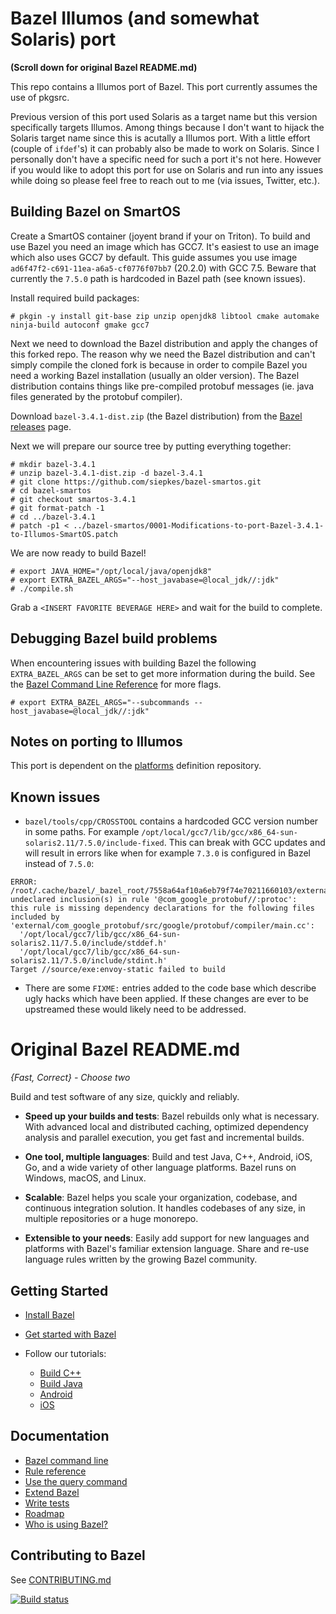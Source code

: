 # Bazel Illumos (and somewhat Solaris) port

**(Scroll down for original Bazel README.md)**

This repo contains a Illumos port of Bazel. This port currently assumes the use of pkgsrc. 

Previous version of this port used Solaris as a target name but this version specifically targets Illumos. Among things because I don't want to hijack the Solaris target name since this is acutally a Illumos port. With a little effort (couple of `ifdef`'s) it can probably also be made to work on Solaris. Since I personally don't have a specific need for such a port it's not here. However if you would like to adopt this port for use on Solaris and run into any issues while doing so please feel free to reach out to me (via issues, Twitter, etc.).

## Building Bazel on SmartOS

Create a SmartOS container (joyent brand if your on Triton). To build and use Bazel you need an image which has GCC7. It's easiest to use an image which also uses GCC7 by default. This guide assumes you use image `ad6f47f2-c691-11ea-a6a5-cf0776f07bb7` (20.2.0) with GCC 7.5. Beware that currently the `7.5.0` path is hardcoded in Bazel path (see known issues).

Install required build packages:

```
# pkgin -y install git-base zip unzip openjdk8 libtool cmake automake ninja-build autoconf gmake gcc7
```

Next we need to download the Bazel distribution and apply the changes of this forked repo. The reason why we need the Bazel distribution and can't simply compile the cloned fork is because in order to compile Bazel you need a working Bazel installation (usually an older version). The Bazel distribution contains things like pre-compiled protobuf messages (ie. java files generated by the protobuf compiler). 

Download `bazel-3.4.1-dist.zip` (the Bazel distribution) from the [Bazel releases](https://github.com/bazelbuild/bazel/releases) page.

Next we will prepare our source tree by putting everything together:

```
# mkdir bazel-3.4.1
# unzip bazel-3.4.1-dist.zip -d bazel-3.4.1
# git clone https://github.com/siepkes/bazel-smartos.git
# cd bazel-smartos
# git checkout smartos-3.4.1
# git format-patch -1
# cd ../bazel-3.4.1
# patch -p1 < ../bazel-smartos/0001-Modifications-to-port-Bazel-3.4.1-to-Illumos-SmartOS.patch
```

We are now ready to build Bazel!

```
# export JAVA_HOME="/opt/local/java/openjdk8"
# export EXTRA_BAZEL_ARGS="--host_javabase=@local_jdk//:jdk"
# ./compile.sh
```

Grab a `<INSERT FAVORITE BEVERAGE HERE>` and wait for the build to complete.

## Debugging Bazel build problems

When encountering issues with building Bazel the following `EXTRA_BAZEL_ARGS` can be set to get more information during the build. See the [Bazel Command Line Reference](https://docs.bazel.build/versions/master/command-line-reference.html) for more flags.

```
# export EXTRA_BAZEL_ARGS="--subcommands --host_javabase=@local_jdk//:jdk"
```

## Notes on porting to Illumos

This port is dependent on the [platforms](https://github.com/siepkes/platforms) definition repository.

## Known issues

* `bazel/tools/cpp/CROSSTOOL` contains a hardcoded GCC version number in some paths. For example `/opt/local/gcc7/lib/gcc/x86_64-sun-solaris2.11/7.5.0/include-fixed`. This can break with GCC updates and will result in errors like when for example `7.3.0` is configured in Bazel instead of `7.5.0`: 

```
ERROR: /root/.cache/bazel/_bazel_root/7558a64af10a6eb79f74e70211660103/external/com_google_protobuf/BUILD:414:1: undeclared inclusion(s) in rule '@com_google_protobuf//:protoc':
this rule is missing dependency declarations for the following files included by 'external/com_google_protobuf/src/google/protobuf/compiler/main.cc':
  '/opt/local/gcc7/lib/gcc/x86_64-sun-solaris2.11/7.5.0/include/stddef.h'
  '/opt/local/gcc7/lib/gcc/x86_64-sun-solaris2.11/7.5.0/include/stdint.h'
Target //source/exe:envoy-static failed to build
```

* There are some `FIXME:` entries added to the code base which describe ugly hacks which have been applied. If these changes are ever to be upstreamed these would likely need to be addressed.

# Original Bazel README.md

*{Fast, Correct} - Choose two*

Build and test software of any size, quickly and reliably.

* **Speed up your builds and tests**:
  Bazel rebuilds only what is necessary.
  With advanced local and distributed caching, optimized dependency analysis and
  parallel execution, you get fast and incremental builds.

* **One tool, multiple languages**: Build and test Java, C++, Android, iOS, Go,
  and a wide variety of other language platforms. Bazel runs on Windows, macOS,
  and Linux.

* **Scalable**: Bazel helps you scale your organization, codebase, and
  continuous integration solution. It handles codebases of any size, in multiple
  repositories or a huge monorepo.

* **Extensible to your needs**: Easily add support for new languages and
  platforms with Bazel's familiar extension language. Share and re-use language
  rules written by the growing Bazel community.

## Getting Started

  * [Install Bazel](https://docs.bazel.build/install.html)
  * [Get started with Bazel](https://docs.bazel.build/getting-started.html)
  * Follow our tutorials:

    - [Build C++](https://docs.bazel.build/tutorial/cpp.html)
    - [Build Java](https://docs.bazel.build/tutorial/java.html)
    - [Android](https://docs.bazel.build/tutorial/android-app.html)
    - [iOS](https://docs.bazel.build/tutorial/ios-app.html)

## Documentation

  * [Bazel command line](https://docs.bazel.build/user-manual.html)
  * [Rule reference](https://docs.bazel.build/be/overview.html)
  * [Use the query command](https://docs.bazel.build/query.html)
  * [Extend Bazel](https://docs.bazel.build/skylark/concepts.html)
  * [Write tests](https://docs.bazel.build/test-encyclopedia.html)
  * [Roadmap](https://bazel.build/roadmap.html)
  * [Who is using Bazel?](https://github.com/bazelbuild/bazel/wiki/Bazel-Users)

## Contributing to Bazel

See [CONTRIBUTING.md](CONTRIBUTING.md)

[![Build status](https://badge.buildkite.com/1fd282f8ad98c3fb10758a821e5313576356709dd7d11e9618.svg?status=master)](https://ci.bazel.build)
